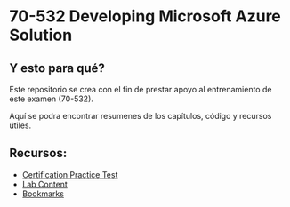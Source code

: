 # 70-532 Developing Microsoft Azure Solution

## Y esto para qué?
Este repositorio se crea con el fin de prestar apoyo al entrenamiento de este examen (70-532). 

Aquí se podra encontrar resumenes de los capítulos, código y recursos útiles.

## Recursos:
- [Certification Practice Test][ExamPractice]
- [Lab Content][LabContent]
- [Bookmarks](Recursos/bookmarks_certifications.html)

[ExamPractice]: https://github.com/crpietschmann/Azure-70-532-Practice-Test     
[LabContent]: https://github.com/MicrosoftLearning/20532-DevelopingMicrosoftAzureSolutions